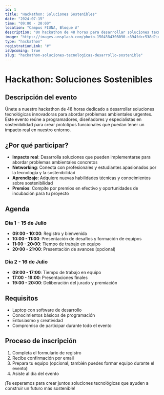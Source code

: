 ```yaml
---
id: 1
title: "Hackathon: Soluciones Sostenibles"
date: "2024-07-15"
time: "09:00 - 20:00"
location: "Campus FIUNA, Bloque A"
description: "Un hackathon de 48 horas para desarrollar soluciones tecnológicas a problemas ambientales actuales."
image: "https://images.unsplash.com/photo-1504384308090-c894fdcc538d?ixlib=rb-4.0.3&auto=format&fit=crop&w=800&q=80"
type: "hackathon"
registrationLink: "#"
isUpcoming: true
slug: "hackathon-soluciones-tecnologicas-desarrollo-sostenible"
---
```


# Hackathon: Soluciones Sostenibles

## Descripción del evento

Únete a nuestro hackathon de 48 horas dedicado a desarrollar soluciones tecnológicas innovadoras para abordar problemas ambientales urgentes. Este evento reúne a programadores, diseñadores y especialistas en sostenibilidad para crear prototipos funcionales que puedan tener un impacto real en nuestro entorno.

## ¿Por qué participar?

- **Impacto real**: Desarrolla soluciones que pueden implementarse para abordar problemas ambientales concretos
- **Networking**: Conecta con profesionales y estudiantes apasionados por la tecnología y la sostenibilidad
- **Aprendizaje**: Adquiere nuevas habilidades técnicas y conocimientos sobre sostenibilidad
- **Premios**: Compite por premios en efectivo y oportunidades de incubación para tu proyecto

## Agenda

### Día 1 - 15 de Julio
- **09:00 - 10:00**: Registro y bienvenida
- **10:00 - 11:00**: Presentación de desafíos y formación de equipos
- **11:00 - 20:00**: Tiempo de trabajo en equipo
- **20:00 - 21:00**: Presentación de avances (opcional)

### Día 2 - 16 de Julio
- **09:00 - 17:00**: Tiempo de trabajo en equipo
- **17:00 - 19:00**: Presentaciones finales
- **19:00 - 20:00**: Deliberación del jurado y premiación

## Requisitos

- Laptop con software de desarrollo
- Conocimientos básicos de programación
- Entusiasmo y creatividad
- Compromiso de participar durante todo el evento

## Proceso de inscripción

1. Completa el formulario de registro
2. Recibe confirmación por email
3. Prepara tu equipo (opcional, también puedes formar equipo durante el evento)
4. Asiste al día del evento

¡Te esperamos para crear juntos soluciones tecnológicas que ayuden a construir un futuro más sostenible!
